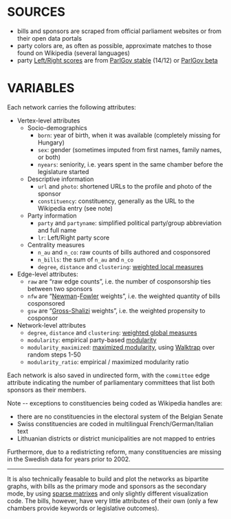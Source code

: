 # SOURCES

* bills and sponsors are scraped from official parliament websites or from their open data portals
* party colors are, as often as possible, approximate matches to those found on Wikipedia (several languages)
* party [Left/Right scores](http://www.parlgov.org/documentation/party-positions/) are from [ParlGov stable](http://www.parlgov.org/static/static-2014/stable/data.html) (14/12) or [ParlGov beta](http://www.parlgov.org/)

# VARIABLES

Each network carries the following attributes:

- Vertex-level attributes
	- Socio-demographics
		- `born`: year of birth, when it was available (completely missing for Hungary)
		- `sex`: gender (sometimes imputed from first names, family names, or both)
		- `nyears`: seniority, i.e. years spent in the same chamber before the legislature started
	- Descriptive information
		- `url` and `photo`: shortened URLs to the profile and photo of the sponsor
		- `constituency`: constituency, generally as the URL to the Wikipedia entry (see note)
	- Party information
		- `party` and `partyname`: simplified political party/group abbreviation and full name
		- `lr`: Left/Right party score
	- Centrality measures
		- `n_au` and `n_co`: raw counts of bills authored and cosponsored
		- `n_bills`: the sum of `n_au` and `n_co`
		- `degree`, `distance` and `clustering`: [weighted local measures](http://toreopsahl.com/2010/04/21/article-node-centrality-in-weighted-networks-generalizing-degree-and-shortest-paths/ "Opsahl 2010")
- Edge-level attributes:
	- `raw` are “raw edge counts”, i.e. the number of cosponsorship ties between two sponsors
	- `nfw` are “[Newman](http://www-personal.umich.edu/~mejn/papers/016132.pdf "Newman 2001")-[Fowler](http://jhfowler.ucsd.edu/best_connected_congressperson.pdf "Fowler 2006") weights”, i.e. the weighted quantity of bills cosponsored
	- `gsw` are “[Gross-Shalizi](http://www.latinodecisions.com/files/4013/3840/2978/Gross-Kirkland-Shalizi_Multilevel-Cosponsorship_PolAnlys-submission.pdf "Gross, Kirkland and Shalizi 2012") weights”, i.e. the weighted propensity to cosponsor
- Network-level attributes
	- `degree`, `distance` and `clustering`: [weighted global measures](http://toreopsahl.com/2010/04/21/article-node-centrality-in-weighted-networks-generalizing-degree-and-shortest-paths/ "Opsahl 2010")
	- `modularity`: empirical party-based [modularity](http://arxiv.org/abs/physics/0602124 "Newman 2006")
	- `modularity_maximized`: [maximized modularity](http://papers.ssrn.com/sol3/papers.cfm?abstract_id=1437055 "Waugh et al. 2012"), using [Walktrap](http://arxiv.org/abs/physics/0512106 "Pons and Latapy 2005") over random steps 1-50
	- `modularity_ratio`: empirical / maximized modularity ratio

Each network is also saved in undirected form, with the `committee` edge attribute indicating the number of parliamentary committees that list both sponsors as their members.

Note -- exceptions to constituencies being coded as Wikipedia handles are:

- there are no constituencies in the electoral system of the Belgian Senate
- Swiss constituencies are coded in multilingual French/German/Italian text
- Lithuanian districts or district municipalities are not mapped to entries

Furthermore, due to a redistricting reform, many constituencies are missing in the Swedish data for years prior to 2002.

* * *

It is also technically feasable to build and plot the networks as bipartite graphs, with bills as the primary mode and sponsors as the secondary mode, by using [sparse matrixes](http://solomonmessing.wordpress.com/2012/09/30/working-with-bipartiteaffiliation-network-data-in-r/) and only slightly different visualization code. The bills, however, have very little attributes of their own (only a few chambers provide keywords or legislative outcomes).
